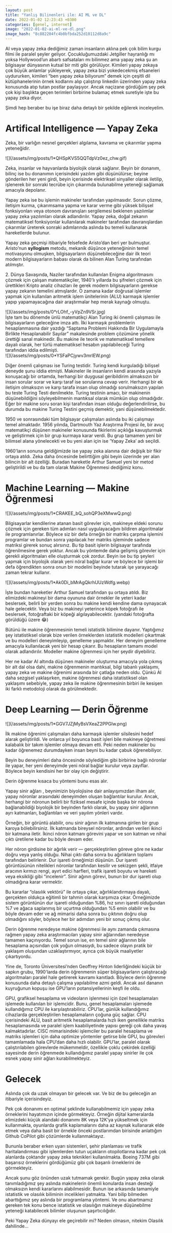 ```yaml
---
layout: post
title: "Yanlış Bilinenleri ile: AI ML ve DL"
date: 2022-01-02 12:23:43 +0300
categories: [genel, internet]
image: "2022-01-02-ai-ml-ve-dl.png"
image_hash: "8c882204fc4b0bfbda252d10112d8a9c"
---
```


AI veya yapay zeka dediğimiz zaman insanların aklına pek çok bilim kurgu filmi ile paralel şeyler geliyor. Çocukluğumuzdaki Jetgiller hayranlığı mı yoksa Hollywood’un abartı safsataları mı bilinmez ama yapay zeka şu an bilgisayar dünyasının kutsal bir miti gibi görülüyor. Kimileri yapay zekaya çok büyük anlamlar yükleyerek, yapay zeka bizi yokedecekmiş efsaneleri uydururken, kimileri “ben yapay zeka biliyorum” demek için çeşitli dil kütüphanelerinin örnek kodlarını alıp çalıştırıp linkedin üzerinden yapay zeka konusunda atıp tutan postlar paylaşıyor. Ancak naçizane gördüğüm şey pek çok kişi başlıkta geçen terimleri birbirine bulamaç etmek suretiyle işte bu yapay zeka diyor.

Şimdi hep beraber bu işe biraz daha detaylı bir şekilde eğilerek inceleyelim.

Artifical Intelligence — Yapay Zeka
===================================

Zeka, bir varlığın nesnel gerçekleri algılama, kavrama ve çıkarımlar yapma yeteneğidir.
<div class="responsive">
![](/assets/img/posts/1*QHSpKVS5QQTdpVz0ez_chw.gif)
</div>

Zeka, insanlar ve hayvanlarda biyolojik olarak sağlanır. Beyin bir donanım, bilinç ise bu donanımın içerisindeki yazılım gibi düşünülürse; beyine gönderilen her yeni girdi, beyin içerisinde elektriksel sinyaller olarak iletilip, işlenerek bir sonraki tecrübe için çıkarımda bulunabilme yeteneği sağlamak amacıyla depolanır.

Yapay zeka ise bu işlemin makineler tarafından yapılmasıdır. Sorun çözme, iletişim kurma, çıkarımsama yapma ve karar verme gibi yüksek bilişsel fonksiyonları veya otonom davranışları sergilemesi beklenen yazılımlar yapay zeka yazılımları olarak adlandırılır. Yapay zeka, doğal zekanın matematiksel fonksiyonlar kullanılarak makineler tarafından davranışlardan çıkarımlar üreterek sonraki adımlarında aslında bu temeli kullanarak hareketlerde bulunur.

Yapay zeka geçmişi itibariyle felsefede Aristo’dan beri yer bulmuştur. Aristo’nun **syllogism** metodu, mekanik düşünce yeteneğininin temel motivasyonu olmuşken, bilgisayarların düşünebileceğine dair ilk teori modern bilgisayarların babası olarak da bilinen Alan Turing tarafından atılmıştır.

2\. Dünya Savaşında, Naziler tarafından kullanılan Enigma algoritmasını çözmek için çalışan matematikçiler, 1940'lı yıllarda bu şifreleri çözmek için ürettikleri Kripto analiz cihazları ile gerek modern bilgisayarların gerekse yapay zekanın temelini atmışlardır. O zamana kadar doğrusal işlemler yapmak için kullanılan aritmetik işlem ünitelerinin (ALU) karmaşık işlemler yapıp yapamayacağına dair araştırmalar hep merak kaynağı olmuştu.
<div class="responsive">
![](/assets/img/posts/0*rLOhf_-yVpZn9VSr.jpg)
</div>
İşte tam bu dönemde ünlü matematikçi Alan Turing iki önemli çalışması ile bilgisayarların geleceğine imza attı. İlki karmaşık problemlerin hesaplanmasına dair yazdığı “Saptama Problemi Hakkında Bir Uygulamayla Birlikte Hesaplanabilir Sayılar” makalesinde problem çözümüne yönelik ürettiği sanal makinedir. Bu makine ile teorik ve matematiksel temellere dayalı olarak, her türlü matematiksel hesabın yapılabileceği Turing tarafından iddia edilmişti.
<div class="responsive">
![](/assets/img/posts/0*YSFaPCjywv3mrlEW.png)
</div>

Diğer önemli çalışması ise Turing testidir. Turing kendi kurguladığı bilişsel deneyde şunu iddia etmişti. Makineler ile insanların kendi arasında yazıyla konuşacağı bir ortamda, herhangi bir duygusal geribildirim almaksızın bir insan sorular sorar ve karşı taraf ise sorularına cevap verir. Herhangi bir ek iletişim olmaksızın ve karşı tarafa insan olup olmadığı sorulmaksızın yapılan bu teste Turing Testi denilmekte. Turing testinin amacı, bir makinenin düşünebildiğini söyleyebilmenin mantıksal olarak mümkün olup olmadığıdır. Eğer bir makine soru soran kişi tarafından insan olduğu değerlendirilirse, bu durumda bu makine Turing Testini geçmiş demektir, yani düşünebilmektedir.

1950 ve sonrasındaki tüm bilgisayar çalışmaları aslında bu iki çalışmayı temel almaktadır. 1956 yılında, Dartmouth Yaz Araştırma Projesi ile, bir avuç matematikçi düşünen makineler konusunda fikirlerini açıklığa kavuşturmak ve geliştirmek için bir grup kurmaya karar verdi. Bu grup tamamen yeni bir bilimsel alana yönelecekti ve bu yeni alan için ise ‘Yapay Zeka’ adı seçildi.

1960'ların sonuna geldiğimizde ise yapay zeka alanına dair değişik bir fikir ortaya atıldı. Zeka daha öncesinde belirttiğim gibi beyin üzerinde yer alan bilincin bir alt özelliği. Buradan hareketle Arthur Samuel yeni bir metod geliştirildi ve bu da tam olarak Makine Öğrenmesi dediğimiz konu.

**Machine Learning — Makine Öğrenmesi**
=======================================
<div class="responsive">
![](/assets/img/posts/1*CRAKEE_bQ_sohQP3eXMwwQ.png)
</div>

Bilgisayarlar kendilerine atanan basit görevler için, makineye eldeki sorunu çözmek için gereken tüm adımları nasıl uygulayacağını bildiren algoritmalar ile programlanırlar. Böylece siz bir defa örneğin bir matriks çarpma işlemini programlar ve bundan sonra yapılacak her matriks işleminde sadece matriksi girerek sonuç alırsınız. Bu tip basit işlerin bilgisayar tarafında öğrenilmesine gerek yoktur. Ancak bu yöntemde daha gelişmiş görevler için gerekli algoritmaları elle oluşturmak çok zordur. Beyin ise bu tip şeyleri yapmak için biyolojik olarak yeni nöral bağlar kurar ve böylece bir işlemi bir defa öğrendikten sonra onun bir modelini beyinde tutarak işe yarayacağı zaman tekrar kullanır.
<div class="responsive">
![](/assets/img/posts/1*Ak0Di_bMrAgQkrhUUzWdfg.webp)
</div>

İşte bundan hareketler Arthur Samuel tarafından şu ortaya atıldı. Biz elimizdeki makineyi bir dama oyununa dair örnekler ile yeteri kadar beslersek, belirli bir yerden sonra bu makine kendi kendine dama oynayacak hale gelecektir. Veya biz bu makineyi yeterince köpek fotoğrafı ile beslersek, fotoğraftaki bir köpeği algılayabilecektir. (yandaki fotoğrafta görüldüğü üzere 😂)

Bütünü ile makine öğrenmesinin temeli istatistik bilimine dayanır. Yaptığımız şey istatistiksel olarak bize verilen örneklerden istatistik modelleri çıkartmak ve bu modelleri deneyimleyip, genelleme yapmaktır. Her deneyim genelleme amacıyla kullanılacak yeni bir hesap çıkarır. Bu hesapların tamamı model olarak adlandırılır. Modeller makine öğrenmesi için her şeydir diyebiliriz.

Her ne kadar AI altında düşünen makineler oluşturma amacıyla yola çıkmış bir alt dal olsa dahi, makine öğrenmenin mantıksal, bilgi tabanlı yaklaşımı, yapay zeka ve makine öğrenimi arasında bir çatlağa neden oldu. Çünkü AI daha sezgisel yaklaşırken, makine öğrenmesi daha istatistiksel olan yaklaşımı sebebiyle, yapay zeka ile makine öğrenmesinin birbiri ile kesişen iki farklı metodoloji olarak da görülmektedir.

Deep Learning — Derin Öğrenme
=============================
<div class="responsive">
![](/assets/img/posts/1*GGV7JZjMyBsVXeaZ2PPGlw.png)
</div>

İlk makine öğrenimi çalışmaları daha karmaşık işlemler silsilesini hedef alarak geliştirildi. Ve onlarca yıl boyunca basit işleri bile makineye öğretmesi kalabalık bir takım işlemler olmaya devam etti. Peki neden makineler bu kadar öğrenemez durumdayken insan beyni bu kadar çabuk öğrenebiliyor.

Beyin bu deneyimleri daha öncesinde söylediğim gibi birbirine bağlı nöronlar ile yapar, her yeni deneyimde yeni nöral bağlar kurulur veya zayıflar. Böylece beyin kendisini her bir olay için değiştirir.

Derin öğrenme kısaca bu yöntemi bunu esas alır.

Yapay sinir ağları , beynimizin biyolojisine dair anlayışımızdan ilham alır, yapay nöronlar arasındaki deneyimden oluşan bağlantılar kurulur. Ancak, herhangi bir nöronun belirli bir fiziksel mesafe içinde başka bir nörona bağlanabildiği biyolojik bir beyinden farklı olarak, bu yapay sinir ağlarının ayrı katmanları, bağlantıları ve veri yayılım yönleri vardır.

Örneğin, bir görüntü alabilir, onu sinir ağının ilk katmanına girilen bir grup karoya bölebilirsiniz. İlk katmanda bireysel nöronlar, ardından verileri ikinci bir katmana iletir. İkinci nöron katmanı görevini yapar ve son katman ve nihai çıktı üretilene kadar bu böyle devam eder.

Her nöron girdisine bir ağırlık verir — gerçekleştirilen göreve göre ne kadar doğru veya yanlış olduğu. Nihai çıktı daha sonra bu ağırlıkların toplamı tarafından belirlenir. Dur işareti örneğimizi düşünün. Dur işareti görüntüsünün nitelikleri nöronlar tarafından kesilir ve sekizgen şekli, itfaiye aracının kırmızı rengi, ayırt edici harfleri, trafik işareti boyutu ve hareketi veya eksikliği gibi “incelenir”. Sinir ağının görevi, bunun bir dur işareti olup olmadığına karar vermektir.

Bu kararlar “olasılık vektörü” ile ortaya çıkar, ağırlıklandırmaya dayalı, gerçekten oldukça eğitimli bir tahmin olarak karşımıza çıkar. Örneğimizde sistem görüntünün dur işareti olduğundan %86, hız sınırı işareti olduğundan %7 ve ağaca saplanmış bir uçurtma olduğundan %5 emin olabilir ve bu böyle devam eder ve ağ mimarisi daha sonra bu çıktının doğru olup olmadığını söyler, böylece her bir adımdan yeni bir sonuç çıkmış olur.

Derin öğrenme neredeyse makine öğrenmesi ile aynı zamanda çıkmasına rağmen yapay zeka araştırmacıları yapay sinir ağlarından neredeyse tamamen kaçınıyordu. Temel sorun ise, en temel sinir ağlarının bile hesaplama açısından çok yoğun olmasıydı, bu sadece olayın pratik bir yaklaşım oluşundan uzaklaştırmıyor, ayrıca çok büyük maaliyetler çıkartıyordu.

Yine de, Toronto Üniversitesi’nden Geoffrey Hinton liderliğindeki küçük bir sapkın grubu, 1990'larda derin öğrenmenin süper bilgisayarların çalıştıracağı algoritmaları paralel hale getirerek kavramı kanıtladı. Böylece derin öğrenme konusunda daha detaylı çalışma yapılabilme azmi geldi. Ancak asıl dananın kuyruğunun kopuşu ise GPU’ların potansiyellerinin keşfi ile oldu.

GPU, grafiksel hesaplama ve videoların işlenmesi için özel hesaplamaları işlemede kullanılan bir işlemcidir. Bunu, genel hesaplamaları işlemede kullandığımız CPU ile karşılaştırabiliriz. CPU’lar, günlük kullandığımız cihazlarda gerçekleştirilen hesaplamaların çoğuna güç sağlar. CPU içerisindeki ALU, basit aritmetik hesaplamalarda hızlı iken genellikle matriks hesaplamasında ve paralel işlem kaabiliyetinde yapısı gereği çok daha yavaş kalmaktadırlar. CISC mimarisindeki işlemciler bu paralel hesaplama ve matriks işlemleri için daha optimize yöntemler getirse bile GPU, bu görevleri tamamlamada hala CPU’dan daha hızlı olabilir. GPU’lar, paralel olarak çalıştırılabilen görevlerde mükemmeldir, özellikle çoklu çekirdek özelliği sayesinde derin öğrenmede kullandığımız paralel yapay sinirler ile çok esnek yapay sinir ağları kurabilmekteyiz.

Gelecek
=======

Aslında çok da uzak olmayan bir gelecek var. Ve biz de bu geleceğin an itibariyle içerisindeyiz.

Pek çok donanımı en optimal şeklinde kullanabilmemiz için yapay zeka örneklerini hayatımızın içinde görmekteyiz. Örneğin dijital kameralarda elimizdeki küçük alandaki donanımı 8K veya 12K’ya yükseltmek için kullanmakta, oyunlarda grafik kaplamalarını daha az kaynak kullanarak elde etmek veya daha basit bir örnekle önceki postlarımdan birisinde anlattığım Github CoPilot gibi çözümlerde kullanmaktayız.

Bununla beraber erken uyarı sistemleri, şehir planlaması ve trafik haritalandırması gibi işlemlerden tutun uçakların otopilotlarına kadar pek çok alanlarda çoktandır yapay zeka teknikleri kullanılmakta. Boeing 737M gibi başarısız örneklerini gördüğümüz gibi çok başarılı örneklerini de görmekteyiz.

Ancak şunu göz önünden uzak tutmamak gerekir. Bugün yapay zeka olarak tanımladığımız şey aslında makinelerin önemli konularda insan desteği olmaksızın kendi kararlarını alabilmesidir. Bunun ise arkasında tamamiyle istatistik ve olasılık biliminin incelikleri yatmakta. Yani bilip bilmeden abarttığımız şey aslında bir programlama yöntemi. Ve onu abartmamız gereken tek konu bence istatistik ve olasılığın makineye düşünebilme yeteneği katabilecek bilimler oluşunun şaşırtıcılığıdır.

Peki Yapay Zeka dünyayı ele geçirebilir mi? Neden olmasın, nitekim Olasılık dahilinde…
